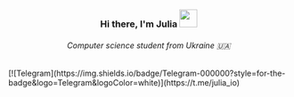 <h3 align="center">Hi there, I'm Julia</a> 
<img src="https://github.com/blackcater/blackcater/raw/main/images/Hi.gif" height="32"/></h3>
<h6 align="center">Computer science student from Ukraine 🇺🇦</h6>
[![Telegram](https://img.shields.io/badge/Telegram-000000?style=for-the-badge&logo=Telegram&logoColor=white)](https://t.me/julia_io)
